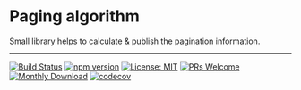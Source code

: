 # Paging algorithm

Small library helps to calculate & publish the pagination information.

<hr />

[![Build Status](https://travis-ci.org/davidnguyen179/paging-algorithm.svg?branch=master)](https://travis-ci.org/davidnguyen179/paging-algorithm) [![npm version](https://img.shields.io/npm/v/paging-algorithm.svg?style=flat-square)](https://badge.fury.io/js/paging-algorithm) [![License: MIT](https://img.shields.io/badge/license-MIT-blue.svg)](https://github.com/ChoTotOSS/react-paginating/blob/master/LICENSE) [![PRs Welcome](https://img.shields.io/badge/PRs-welcome-brightgreen.svg?style=flat-square)](http://makeapullrequest.com) [![Monthly Download](https://img.shields.io/npm/dm/paging-algorithm.svg)](https://img.shields.io/npm/dm/paging-algorithm.svg) [![codecov](https://codecov.io/gh/davidnguyen179/paging-algorithm/branch/master/graph/badge.svg)](https://codecov.io/gh/davidnguyen179/paging-algorithm)
